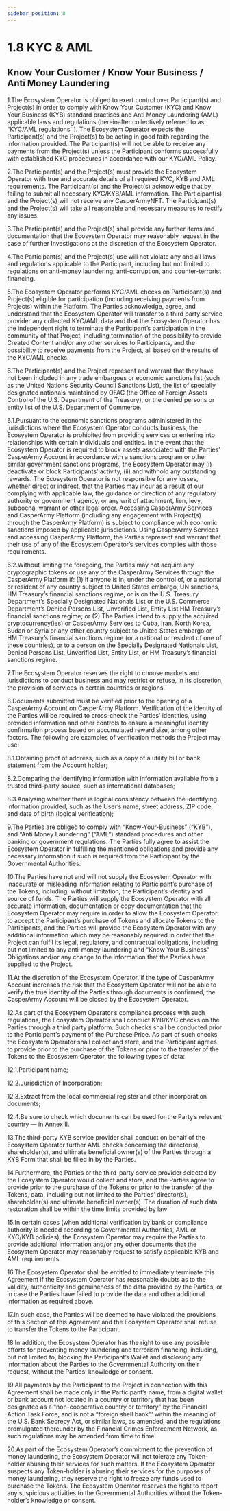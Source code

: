 ```yaml
---
sidebar_position: 8
---
```


# 1.8 KYC & AML

## Know Your Customer / Know Your Business / Anti Money Laundering
1.The Ecosystem Operator is obliged to exert control over Participant(s) and Project(s) in order to comply with Know Your Customer (KYC) and Know Your Business (KYB) standard practises and Anti Money Laundering (AML) applicable laws and regulations (hereinafter collectively referred to as “KYC/AML regulations''). The Ecosystem Operator expects the Participant(s) and the Project(s) to be acting in good faith regarding the information provided. The Participant(s) will not be able to receive any payments from the Project(s) unless the Participant conforms successfully with established KYC procedures in accordance with our KYC/AML Policy.

2.The Participant(s) and the Project(s) must provide the Ecosystem Operator with true and accurate details of all required KYC, KYB and AML requirements. The Participant(s) and the Project(s) acknowledge that by failing to submit all necessary KYC/KYB/AML information. The Participant(s) and the Project(s) will not receive any CasperArmyNFT. The Participant(s) and the Project(s) will take all reasonable and necessary measures to rectify any issues.

3.The Participant(s) and the Project(s) shall provide any further items and documentation that the Ecosystem Operator may reasonably request in the case of further Investigations at the discretion of the Ecosystem Operator.

4.The Participant(s) and the Project(s) use will not violate any and all laws and regulations applicable to the Participant, including but not limited to regulations on anti-money laundering, anti-corruption, and counter-terrorist financing.

5.The Ecosystem Operator performs KYC/AML checks on Participant(s) and Project(s) eligible for participation (including receiving payments from Projects) within the Platform. The Parties acknowledge, agree, and understand that the Ecosystem Operator will transfer to a third party service provider any collected KYC/AML data and that the Ecosystem Operator has the independent right to terminate the Participant’s participation in the community of that Project, including termination of the possibility to provide Created Content and/or any other services to Participants, and the possibility to receive payments from the Project, all based on the results of the KYC/AML checks.

6.The Participant(s) and the Project represent and warrant that they have not been included in any trade embargoes or economic sanctions list (such as the United Nations Security Council Sanctions List), the list of specially designated nationals maintained by OFAC (the Office of Foreign Assets Control of the U.S. Department of the Treasury), or the denied persons or entity list of the U.S. Department of Commerce.

6.1.Pursuant to the economic sanctions programs administered in the jurisdictions where the Ecosystem Operator conducts business, the Ecosystem Operator is prohibited from providing services or entering into relationships with certain individuals and entities. In the event that the Ecosystem Operator is required to block assets associated with the Parties’ CasperArmy Account in accordance with a sanctions program or other similar government sanctions programs, the Ecosystem Operator may (i) deactivate or block Participants’ activity, (ii) and withhold any outstanding rewards. The Ecosystem Operator is not responsible for any losses, whether direct or indirect, that the Parties may incur as a result of our complying with applicable law, the guidance or direction of any regulatory authority or government agency, or any writ of attachment, lien, levy, subpoena, warrant or other legal order. Accessing CasperArmy Services and CasperArmy Platform (including any engagement with Project(s) through the CasperArmy Platform) is subject to compliance with economic sanctions imposed by applicable jurisdictions. Using CasperArmy Services and accessing CasperArmy Platform, the Parties represent and warrant that their use of any of the Ecosystem Operator’s services complies with those requirements.

6.2.Without limiting the foregoing, the Parties may not acquire any cryptographic tokens or use any of the CasperArmy Services through the CasperArmy Platform if: (1) if anyone is in, under the control of, or a national or resident of any country subject to United States embargo, UN sanctions, HM Treasury’s financial sanctions regime, or is on the U.S. Treasury Department’s Specially Designated Nationals List or the U.S. Commerce Department’s Denied Persons List, Unverified List, Entity List HM Treasury’s financial sanctions regime; or (2) The Parties intend to supply the acquired cryptocurrency(ies) or CasperArmy Services to Cuba, Iran, North Korea, Sudan or Syria or any other country subject to United States embargo or HM Treasury’s financial sanctions regime (or a national or resident of one of these countries), or to a person on the Specially Designated Nationals List, Denied Persons List, Unverified List, Entity List, or HM Treasury’s financial sanctions regime.

7.The Ecosystem Operator reserves the right to choose markets and jurisdictions to conduct business and may restrict or refuse, in its discretion, the provision of services in certain countries or regions.

8.Documents submitted must be verified prior to the opening of a CasperArmy Account on CasperArmy Platform. Verification of the identity of the Parties will be required to cross-check the Parties’ identities, using provided information and other controls to ensure a meaningful identity confirmation process based on accumulated reward size, among other factors. The following are examples of verification methods the Project may use:

8.1.Obtaining proof of address, such as a copy of a utility bill or bank statement from the Account holder;

8.2.Comparing the identifying information with information available from a trusted third-party source, such as international databases;

8.3.Analysing whether there is logical consistency between the identifying information provided, such as the User’s name, street address, ZIP code, and date of birth (logical verification);

9.The Parties are obliged to comply with “Know-Your-Business” (“KYB”), and “Anti Money Laundering” (“AML”) standard procedures and other banking or government regulations. The Parties fully agree to assist the Ecosystem Operator in fulfilling the mentioned obligations and provide any necessary information if such is required from the Participant by the Governmental Authorities.

10.The Parties have not and will not supply the Ecosystem Operator with inaccurate or misleading information relating to Participant’s purchase of the Tokens, including, without limitation, the Participant’s identity and source of funds. The Parties will supply the Ecosystem Operator with all accurate information, documentation or copy documentation that the Ecosystem Operator may require in order to allow the Ecosystem Operator to accept the Participant’s purchase of Tokens and allocate Tokens to the Participants, and the Parties will provide the Ecosystem Operator with any additional information which may be reasonably required in order that the Project can fulfil its legal, regulatory, and contractual obligations, including but not limited to any anti-money laundering and "Know Your Business" Obligations and/or any change to the information that the Parties have supplied to the Project.

11.At the discretion of the Ecosystem Operator, if the type of CasperArmy Account increases the risk that the Ecosystem Operator will not be able to verify the true identity of the Parties through documents is confirmed, the CasperArmy Account will be closed by the Ecosystem Operator.

12.As part of the Ecosystem Operator’s compliance process with such regulations, the Ecosystem Operator shall conduct KYB/KYC checks on the Parties through a third party platform. Such checks shall be conducted prior to the Participant’s payment of the Purchase Price. As part of such checks, the Ecosystem Operator shall collect and store, and the Participant agrees to provide prior to the purchase of the Tokens or prior to the transfer of the Tokens to the Ecosystem Operator, the following types of data:

12.1.Participant name;

12.2.Jurisdiction of Incorporation;

12.3.Extract from the local commercial register and other incorporation documents;

12.4.Be sure to check which documents can be used for the Party’s relevant country — in Annex II.

13.The third-party KYB service provider shall conduct on behalf of the Ecosystem Operator further AML checks concerning the director(s), shareholder(s), and ultimate beneficial owner(s) of the Parties through a KYB Form that shall be filled in by the Parties.

14.Furthermore, the Parties or the third-party service provider selected by the Ecosystem Operator would collect and store, and the Parties agree to provide prior to the purchase of the Tokens or prior to the transfer of the Tokens, data, including but not limited to the Parties’ director(s), shareholder(s) and ultimate beneficial owner(s). The duration of such data restoration shall be within the time limits provided by law

15.In certain cases (when additional verification by bank or compliance authority is needed according to Governmental Authorities, AML or KYC/KYB policies), the Ecosystem Operator may require the Parties to provide additional information and/or any other documents that the Ecosystem Operator may reasonably request to satisfy applicable KYB and AML requirements.

16.The Ecosystem Operator shall be entitled to immediately terminate this Agreement if the Ecosystem Operator has reasonable doubts as to the validity, authenticity and genuineness of the data provided by the Parties, or in case the Parties have failed to provide the data and other additional information as required above.

17.In such case, the Parties will be deemed to have violated the provisions of this Section of this Agreement and the Ecosystem Operator shall refuse to transfer the Tokens to the Participant.

18.In addition, the Ecosystem Operator has the right to use any possible efforts for preventing money laundering and terrorism financing, including, but not limited to, blocking the Participant’s Wallet and disclosing any information about the Parties to the Governmental Authority on their request, without the Parties’ knowledge or consent.

19.All payments by the Participant to the Project in connection with this Agreement shall be made only in the Participant’s name, from a digital wallet or bank account not located in a country or territory that has been designated as a “non-cooperative country or territory” by the Financial Action Task Force, and is not a “foreign shell bank”‘ within the meaning of the U.S. Bank Secrecy Act, or similar laws, as amended, and the regulations promulgated thereunder by the Financial Crimes Enforcement Network, as such regulations may be amended from time to time.

20.As part of the Ecosystem Operator’s commitment to the prevention of money laundering, the Ecosystem Operator will not tolerate any Token-holder abusing their services for such matters. If the Ecosystem Operator suspects any Token-holder is abusing their services for the purposes of money laundering, they reserve the right to freeze any funds used to purchase the Tokens. The Ecosystem Operator reserves the right to report any suspicious activities to the Governmental Authorities without the Token-holder’s knowledge or consent.
